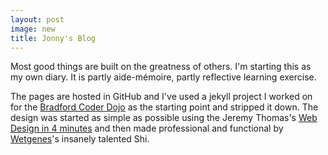 ```yaml
---
layout: post
image: new
title: Jonny's Blog
---
```

Most good things are built on the greatness of others. I'm starting this as my own diary. It is partly aide-mémoire, partly reflective learning exercise.

The pages are hosted in GitHub and I've used a jekyll project I worked on for the [Bradford Coder Dojo](https://bradford-coderdojo.github.io/) as the starting point and stripped it down. The design was started as simple as possible using the Jeremy Thomas's [Web Design in 4 minutes](https://jgthms.com/web-design-in-4-minutes/) and then made professional and functional by [Wetgenes](https://wetgenes.com/welcome)'s insanely talented Shi.

